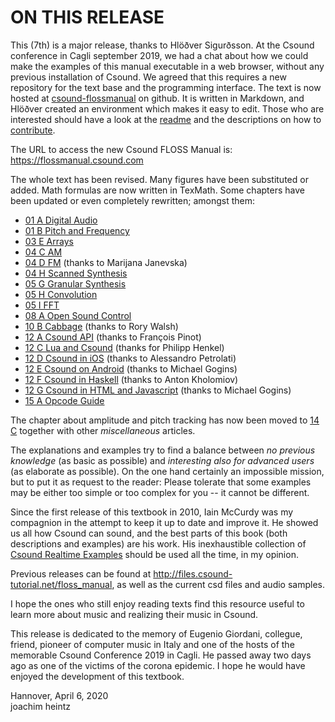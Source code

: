 ON THIS RELEASE
===============

This (7th) is a major release, thanks to Hlöðver Sigurðsson. At the Csound conference in Cagli september 2019, we had a chat about how we could make the examples of this manual executable in a web browser, without any previous installation of Csound. We agreed that this requires a new repository for the text base and the programming interface. The text is now hosted at [csound-flossmanual](https://github.com/csound-flossmanual/csound-floss) on github. It is written in Markdown, and Hlöðver created an environment which makes it easy to edit. Those who are interested should have a look at the [readme](https://github.com/csound-flossmanual/csound-floss/blob/master/README.md) and the descriptions on how to [contribute](https://github.com/csound-flossmanual/csound-floss/tree/master/contribute).

The URL to access the new Csound FLOSS Manual is: <https://flossmanual.csound.com>

The whole text has been revised. Many figures have been substituted or added. Math formulas are now written in TexMath. Some chapters have been updated or even completely rewritten; amongst them:

- [01 A Digital Audio](01-a-digital-audio.md)
- [01 B Pitch and Frequency](01-b-pitch-and-frequency.md)
- [03 E Arrays](03-e-arrays.md)
- [04 C AM](04-c-amplitude-and-ring-modulation.md)
- [04 D FM](04-d-frequency-modulation.md) (thanks to Marijana Janevska)
- [04 H Scanned Synthesis](04-h-scanned-synthesis.md)
- [05 G Granular Synthesis](05-g-granular-synthesis.md)
- [05 H Convolution](05-h-convolution.md)
- [05 I FFT](05-i-fourier-analysis-spectral-processing.md)
- [08 A Open Sound Control](08-a-open-sound-control.md)
- [10 B Cabbage](10-b-cabbage.md) (thanks to Rory Walsh)
- [12 A Csound API](12-a-the-csound-api.md) (thanks to François Pinot)
- [12 C Lua and Csound](12-c-lua-and-csound.md) (thanks for Philipp Henkel)
- [12 D Csound in iOS](12-d-csound-in-ios.md) (thanks to Alessandro Petrolati)
- [12 E Csound on Android](12-e-csound-on-android.md) (thanks to Michael Gogins)
- [12 F Csound in Haskell](12-f-csound-and-haskell.md) (thanks to Anton Kholomiov)
- [12 G Csound in HTML and Javascript](12-g-csound-in-html-and-javascript.md) (thanks to Michael Gogins)
- [15 A Opcode Guide](15-a-opcode-guide.md)

The chapter about amplitude and pitch tracking has now been moved to [14 C](14-c-amplitude-and-pitch-tracking.md) together with other *miscellaneous* articles.

The explanations and examples try to find a balance between *no previous knowledge* (as basic as possible) and *interesting also for advanced users* (as elaborate as possible). On the one hand certainly an impossible mission, but to put it as request to the reader: Please tolerate that some examples may be either too simple or too complex for you -- it cannot be different.

Since the first release of this textbook in 2010, Iain McCurdy was my compagnion in the attempt to keep it up to date and improve it. He showed us all how Csound can sound, and the best parts of this book (both descriptions and examples) are his work. His inexhaustible collection of [Csound Realtime Examples](http://iainmccurdy.org/csound.html) should be used all the time, in my opinion.

Previous releases can be found at <http://files.csound-tutorial.net/floss_manual>, as well as the current csd files and audio samples.

I hope the ones who still enjoy reading texts find this resource useful to learn more about music and realizing their music in Csound.

This release is dedicated to the memory of Eugenio Giordani, collegue, friend, pioneer of computer music in Italy and one of the hosts of the memorable Csound Conference 2019 in Cagli. He passed away two days ago as one of the victims of the corona epidemic. I hope he would have enjoyed the development of this textbook.

Hannover, April 6, 2020  
joachim heintz
